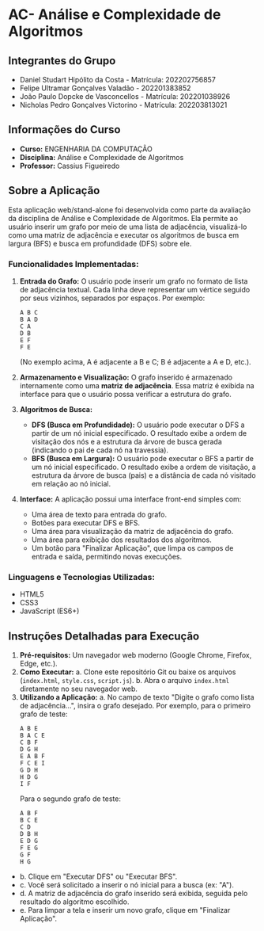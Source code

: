 # AC- Análise e Complexidade de Algoritmos

## Integrantes do Grupo

- Daniel Studart Hipólito da Costa - Matrícula: 202202756857
- Felipe Ultramar Gonçalves Valadão - 202201383852
- João Paulo Dopcke de Vasconcellos - Matrícula: 202201038926
- Nicholas Pedro Gonçalves Victorino - Matrícula: 202203813021

## Informações do Curso

- **Curso:** ENGENHARIA DA COMPUTAÇÃO
- **Disciplina:** Análise e Complexidade de Algoritmos
- **Professor:** Cassius Figueiredo 
## Sobre a Aplicação

Esta aplicação web/stand-alone foi desenvolvida como parte da avaliação da disciplina de Análise e Complexidade de Algoritmos. Ela permite ao usuário inserir um grafo por meio de uma lista de adjacência, visualizá-lo como uma matriz de adjacência e executar os algoritmos de busca em largura (BFS) e busca em profundidade (DFS) sobre ele.

### Funcionalidades Implementadas:

1.  **Entrada do Grafo:** O usuário pode inserir um grafo no formato de lista de adjacência textual. Cada linha deve representar um vértice seguido por seus vizinhos, separados por espaços. Por exemplo:
    ```
    A B C
    B A D
    C A
    D B
    E F
    F E
    ```
    (No exemplo acima, A é adjacente a B e C; B é adjacente a A e D, etc.).

2.  **Armazenamento e Visualização:** O grafo inserido é armazenado internamente como uma **matriz de adjacência**. Essa matriz é exibida na interface para que o usuário possa verificar a estrutura do grafo.

3.  **Algoritmos de Busca:**
    * **DFS (Busca em Profundidade):** O usuário pode executar o DFS a partir de um nó inicial especificado. O resultado exibe a ordem de visitação dos nós e a estrutura da árvore de busca gerada (indicando o pai de cada nó na travessia).
    * **BFS (Busca em Largura):** O usuário pode executar o BFS a partir de um nó inicial especificado. O resultado exibe a ordem de visitação, a estrutura da árvore de busca (pais) e a distância de cada nó visitado em relação ao nó inicial.

4.  **Interface:** A aplicação possui uma interface front-end simples com:
    * Uma área de texto para entrada do grafo.
    * Botões para executar DFS e BFS.
    * Uma área para visualização da matriz de adjacência do grafo.
    * Uma área para exibição dos resultados dos algoritmos.
    * Um botão para "Finalizar Aplicação", que limpa os campos de entrada e saída, permitindo novas execuções.

### Linguagens e Tecnologias Utilizadas:

- HTML5
- CSS3
- JavaScript (ES6+)

## Instruções Detalhadas para Execução

1.  **Pré-requisitos:** Um navegador web moderno (Google Chrome, Firefox, Edge, etc.).
2.  **Como Executar:**
    a. Clone este repositório Git ou baixe os arquivos (`index.html`, `style.css`, `script.js`).
    b. Abra o arquivo `index.html` diretamente no seu navegador web.
3.  **Utilizando a Aplicação:**
    a. No campo de texto "Digite o grafo como lista de adjacência...", insira o grafo desejado. Por exemplo, para o primeiro grafo de teste:
       ```
       A B E
       B A C E
       C B F
       D G H
       E A B F
       F C E I
       G D H
       H D G
       I F

       ```
       Para o segundo grafo de teste:
       ```
       A B F
       B C E
       C D 
       D B H
       E D G
       F E G 
       G F
       H G
      
       ```
   - b. Clique em "Executar DFS" ou "Executar BFS".
   - c. Você será solicitado a inserir o nó inicial para a busca (ex: "A").
   - d. A matriz de adjacência do grafo inserido será exibida, seguida pelo resultado do algoritmo escolhido.
   - e. Para limpar a tela e inserir um novo grafo, clique em "Finalizar Aplicação".
